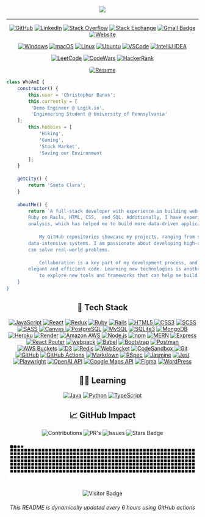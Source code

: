 <div align="center">
	<img src="https://readme-typing-svg.herokuapp.com?font=Helvetica&size=40&pause=9000&color=white&center=true&vCenter=true&width=435&lines=%F0%9F%91%8BHey+there+I'm+Chris!">
</div>

<hr>

<p align="center">
    <a href="https://github.com/chrisbanas" target="_blank"><img alt="GitHub" src="https://img.shields.io/badge/-@chrisbanas-181717?style=flat-square&logo=GitHub&logoColor=white"></a>
    <a href="https://www.linkedin.com/in/christopher-banas" target="_blank"><img alt="LinkedIn" src="https://img.shields.io/badge/-christopherbanas-0077B5?style=flat-square&logo=Linkedin&logoColor=white"></a>
    <a href="https://stackoverflow.com/users/21989461/chrisbanas" target="_blank"><img alt="Stack Overflow" src="https://img.shields.io/badge/-chrisbanas-FE7A16?style=flat-square&logo=Stack-Overflow&logoColor=white"></a>
    <a href="https://stackexchange.com/users/1372278/chrisbanas" target="_blank"><img alt="Stack Exchange" src="https://img.shields.io/badge/-chrisbanas-1E5297?style=flat-square&logo=Stack-Exchange&logoColor=white"></a>
    <a href="mailto:banaschg@gmail.com"><img alt="Gmail Badge" src="https://img.shields.io/badge/-banaschg@gmail.com-c14438?style=flat-square&logo=Gmail&logoColor=white" style="border-radius: 5px;"></a>
    <a href="https://www.christopherbanas.com" target="_blank"><img alt="Website" src="https://img.shields.io/badge/Website-christopherbanas.com-informational?style=flat-square&color=black&logo=vercel&logoColor=white" style="border-radius: 5px;"></a>
</p>

<p align="center">
    <a href="https://www.microsoft.com/windows" target="_blank"><img alt="Windows" src="https://img.shields.io/badge/OS-Windows-0078D6?style=flat-square&logo=windows&logoColor=white"></a>
    <a href="https://en.wikipedia.org/wiki/MacOS" target="_blank"><img alt="macOS" src="https://img.shields.io/badge/OS-macOS-informational?style=flat-square&logo=apple&logoColor=white"></a>
    <a href="https://en.wikipedia.org/wiki/Linux" target="_blank"><img alt="Linux" src="https://img.shields.io/badge/OS-Linux-informational?style=flat-square&logo=linux&logoColor=white"></a>
    <a href="https://ubuntu.com" target="_blank"><img alt="Ubuntu" src="https://img.shields.io/badge/OS-Ubuntu-E95420?style=flat-square&logo=ubuntu&logoColor=white"></a>
    <a href="https://code.visualstudio.com/" target="_blank"><img alt="VSCode" src="https://img.shields.io/badge/Editor-VSCode-blue?style=flat-square&logo=visual-studio-code&logoColor=white"></a>
    <a href="https://www.jetbrains.com/idea/" target="_blank"><img alt="IntelliJ IDEA" src="https://img.shields.io/badge/Editor-IntelliJ%20IDEA-blue?style=flat-square&logo=intellij-idea&logoColor=white"></a>
</p>

<p align="center">
    <a href="https://leetcode.com/chrisbanas/" target="_blank"><img alt="LeetCode" src="https://img.shields.io/badge/LeetCode-chrisbanas-FFA116?style=flat-square&logo=leetcode"></a>
    <a href="https://www.codewars.com/users/chrisbanas" target="_blank"><img alt="CodeWars" src="https://www.codewars.com/users/chrisbanas/badges/micro"></a>
    <a href="https://www.hackerrank.com/chrisbanas?hr_r=1" target="_blank"><img alt="HackerRank" src="https://img.shields.io/badge/HackerRank-chrisbanas-2EC866?style=flat-square&logo=hackerrank"></a>
</p>

<p align="center">
    <a href="https://chrisbanas.github.io/resume/" target="_blank"><img alt="Resume" src="https://img.shields.io/badge/📄_Resume-Christopher_Banas-informational?style=flat-square&color=YOUR_COLOR_HERE&logo=YOUR_LOGO_HERE&logoColor=white" style="border-radius: 5px;"></a>
</p>




```js
class WhoAmI {
    constructor() {
        this.user = 'Christopher Banas';
        this.currently = [
	     'Demo Engineer @ Logik.io',
  	     'Engineering Student @ University of Pennsylvania'
	];
        this.hobbies = [
            'Hiking',
            'Gaming',
            'Stock Market',
            'Saving our Environment
        ];
    }

    getCity() {
        return 'Santa Clara';
    }

    aboutMe() {
        return `A full-stack developer with experience in building web applications using React, Redux, JavaScript,
	    Ruby on Rails, HTML, CSS,  and SQL. Additionally, I have experience with the stock market and financial
	    analysis, which has helped me to build more data-driven applications.

            My GitHub repositories showcase my projects, ranging from simple web applications to complex,
	    data-intensive systems. I am passionate about developing high-quality, scalable software that
	    can solve real-world problems.

            Collaboration is a key part of my development process, and I enjoy working with other developers to create
	    elegant and efficient code. Learning new technologies is another passion of mine, and I am always eager
            to explore new tools and frameworks that can help me build better applications.;
    }
}
```

<h2 align="center">🥞 Tech Stack</h2>

<p align="center">
  <a href="https://developer.mozilla.org/en-US/docs/Web/JavaScript" target="_blank"><img alt="JavaScript" src="https://img.shields.io/badge/-JavaScript-black?style=flat-square&logo=javascript&logoColor=yellow"></a>
  <a href="https://reactjs.org" target="_blank"><img alt="React" src="https://img.shields.io/badge/-React-black?style=flat-square&logo=react&logoColor=blue"></a>
  <a href="https://redux.js.org" target="_blank"><img alt="Redux" src="https://img.shields.io/badge/Redux-764ABC?style=flat-square&logo=redux&logoColor=white"></a>
  <a href="https://www.ruby-lang.org" target="_blank"><img alt="Ruby" src="https://img.shields.io/badge/Ruby-CC342D?style=flat-square&logo=ruby&logoColor=white"></a>
  <a href="https://rubyonrails.org" target="_blank"><img alt="Rails" src="https://img.shields.io/badge/Rails-CC0000?style=flat-square&logo=ruby-on-rails&logoColor=white"></a>
  <a href="https://developer.mozilla.org/en-US/docs/Web/HTML" target="_blank"><img alt="HTML5" src="https://img.shields.io/badge/-HTML5-E34F26?style=flat-square&logo=html5&logoColor=white">   </a>
  <a href="https://developer.mozilla.org/en-US/docs/Web/CSS" target="_blank"><img alt="CSS3" src="https://img.shields.io/badge/-CSS3-1572B6?style=flat-square&logo=css3&logoColor=white"></a>
  <a href="https://sass-lang.com" target="_blank"><img alt="SCSS" src="https://img.shields.io/badge/-SCSS-CC6699?style=flat-square&logo=sass&logoColor=white"></a>
  <a href="https://sass-lang.com" target="_blank"><img alt="SASS" src="https://img.shields.io/badge/-SASS-CC6699?style=flat-square&logo=sass&logoColor=white"></a>
  <a href="https://www.w3schools.com/html/html5_canvas.asp" target="_blank"><img alt="Canvas" src="https://img.shields.io/badge/-Canvas-FFD700?style=flat-square&logo=html5&logoColor=black">   </a>
  <a href="https://www.postgresql.org" target="_blank"><img alt="PostgreSQL" src="https://img.shields.io/badge/-PostgreSQL-336791?style=flat-square&logo=postgresql&logoColor=white"></a>
  <a href="https://www.mysql.com" target="_blank"><img alt="MySQL" src="https://img.shields.io/badge/-MySQL-black?style=flat-square&logo=mysql&logoColor=blue"></a>
  <a href="https://www.sqlite.org" target="_blank"><img alt="SQLite3" src="https://img.shields.io/badge/-SQLite3-003B57?style=flat-square&logo=sqlite&logoColor=lightblue"></a>
  <a href="https://www.mongodb.com" target="_blank"><img alt="MongoDB" src="https://img.shields.io/badge/-MongoDB-black?style=flat-square&logo=mongodb&logoColor=green"></a>
  <a href="https://www.heroku.com" target="_blank"><img alt="Heroku" src="https://img.shields.io/badge/-Heroku-430098?style=flat-square&logo=heroku&logoColor=white"></a>
  <a href="https://render.com" target="_blank"><img alt="Render" src="https://img.shields.io/badge/Render-222222?style=flat-square&logo=Render&logoColor=white"></a>
  <a href="https://aws.amazon.com" target="_blank"><img alt="Amazon AWS" src="https://img.shields.io/badge/Amazon%20AWS-232F3E?style=flat-square&logo=amazon-aws&logoColor=yellow"></a>
  <a href="https://nodejs.org" target="_blank"><img alt="Node.js" src="https://img.shields.io/badge/-Node.js-black?style=flat-square&logo=node.js&logoColor=darkgreen"></a>
  <a href="https://www.npmjs.com" target="_blank"><img alt="npm" src="https://img.shields.io/badge/-npm-CB3837?style=flat-square&logo=npm&logoColor=white"></a>
  <a href="https://www.mongodb.com" target="_blank"><img alt="MERN" src="https://img.shields.io/badge/-MERN-61DAFB?style=flat-square&logo=mongodb&logoColor=darkgreen"></a>
  <a href="https://expressjs.com" target="_blank"><img alt="Express" src="https://img.shields.io/badge/Express-000000?style=flat-square&logo=express&logoColor=white"></a>
  <a href="https://reactrouter.com" target="_blank"><img alt="React Router" src="https://img.shields.io/badge/React%20Router-CA4245?style=flat-square&logo=React%20Router&logoColor=white"></a>
  <a href="https://webpack.js.org" target="_blank"><img alt="webpack" src="https://img.shields.io/badge/-webpack-8DD6F9?style=flat-square&logo=webpack&logoColor=white"></a>
  <a href="https://babeljs.io" target="_blank"><img alt="Babel" src="https://img.shields.io/badge/-Babel-F9DC3E?style=flat-square&logo=babel&logoColor=black"></a>
  <a href="https://getbootstrap.com" target="_blank"><img alt="Bootstrap" src="https://img.shields.io/badge/-Bootstrap-563D7C?style=flat-square&logo=bootstrap&logoColor=white"></a>
  <a href="https://www.postman.com" target="_blank"><img alt="Postman" src="https://img.shields.io/badge/Postman-FF6C37?style=flat-square&logo=postman&logoColor=white"></a>
  <a href="https://aws.amazon.com/s3" target="_blank"><img alt="AWS Buckets" src="https://img.shields.io/badge/-AWS%20Buckets-232F3E?style=flat-square&logo=amazon-s3&logoColor=yellow"></a>
  <a href="https://d3js.org" target="_blank"><img alt="D3" src="https://img.shields.io/badge/-D3-F9A03C?style=flat-square&logo=d3.js&logoColor=white"></a>
  <a href="https://redis.io" target="_blank"><img alt="Redis" src="https://img.shields.io/badge/-Redis-black?style=flat-square&logo=redis&logoColor=red"></a>
  <a href="https://developer.mozilla.org/en-US/docs/Web/API/WebSockets_API" target="_blank"><img alt="WebSocket" src="https://img.shields.io/badge/-WebSocket-000000?style=flat-square&logo=websocket&logoColor=white"></a>
  <a href="https://codesandbox.io" target="_blank"><img alt="CodeSandbox" src="https://img.shields.io/badge/CodeSandbox-000000?style=flat-square&logo=CodeSandbox&logoColor=white">
  <a href="https://git-scm.com" target="_blank"><img alt="Git" src="https://img.shields.io/badge/-Git-black?style=flat-square&logo=git&logoColor=orange"></a>
  <a href="https://github.com" target="_blank"><img alt="GitHub" src="https://img.shields.io/badge/-GitHub-181717?style=flat-square&logo=github&logoColor=white"></a>
  <a href="https://github.com/actions" target="_blank"><img alt="GitHub Actions" src="https://img.shields.io/badge/-GitHub_Actions-2088FF?style=flat-square&logo=github-actions&logoColor=white"></a>
  <a href="https://www.markdownguide.org" target="_blank"><img alt="Markdown" src="https://img.shields.io/badge/Markdown-000000?style=flat-square&logo=Markdown&logoColor=white"></a>
  <a href="https://rspec.info" target="_blank"><img alt="RSpec" src="https://img.shields.io/badge/-RSpec-8F8F8F?style=flat-square&logo=ruby&logoColor=red"></a>
  <a href="https://jasmine.github.io" target="_blank"><img alt="Jasmine" src="https://img.shields.io/badge/-Jasmine-8A4182?style=flat-square&logo=jasmine&logoColor=white"></a>
  <a href="https://jestjs.io" target="_blank"><img alt="Jest" src="https://img.shields.io/badge/-Jest-C21325?style=flat-square&logo=jest&logoColor=white"</a> 
  <a href="https://playwright.dev/" target="_blank"><img alt="Playwright" src="https://img.shields.io/badge/Playwright-%2343853D.svg?style=flat-square&logo=playwright&logoColor=white"></a>
  <a href="https://platform.openai.com/docs" target="_blank"><img alt="OpenAI API" src="https://img.shields.io/badge/-OpenAI%20API-FF6600?style=flat-square&logo=openai&logoColor=white"></a>
  <a href="https://developers.google.com/maps" target="_blank"><img alt="Google Maps API" src="https://img.shields.io/badge/-Google%20Maps%20API-4285F4?style=flat-square&logo=google-maps&logoColor=red"></a>
  <a href="https://www.figma.com" target="_blank"><img alt="Figma" src="https://img.shields.io/badge/Figma-F24E1E?style=flat-square&logo=figma&logoColor=white"></a>
  <a href="https://wordpress.org" target="_blank"><img alt="WordPress" src="https://img.shields.io/badge/-WordPress-21759B?style=flat-square&logo=wordpress&logoColor=white"></a>
</p>

<h2 align="center">👨‍💻 Learning</h2>

<p align="center">
    <a href="https://www.java.com" target="_blank"><img alt="Java" src="https://img.shields.io/badge/Java-orange?style=flat-square&logo=java&logoColor=white"></a>
    <a href="https://www.python.org" target="_blank"><img alt="Python" src="https://img.shields.io/badge/Python-black?style=flat-square&logo=python&logoColor=blue"></a>
    <a href="https://www.typescriptlang.org" target="_blank"><img alt="TypeScript" src="https://img.shields.io/badge/TypeScript-3178C6?style=flat-square&logo=typescript&logoColor=white"></a>
</p>

<h2 align="center">📈 GitHub Impact</h2>
	  
<p align="center">
  <img alt="Contributions" src="https://img.shields.io/static/v1?label=Contributions&message=2114&color=2b9348&logo=github&style=flat-square">
  <img alt="PR's" src="https://img.shields.io/static/v1?label=PR's&message=57&color=2b9348&logo=github&style=flat-square">
  <img alt="Issues" src="https://img.shields.io/static/v1?label=Issues&message=53&color=2b9348&logo=github&style=flat-square">
  <img alt="Stars Badge" src="https://img.shields.io/github/stars/chrisbanas?style=flat-square&logo=github&color=2b9348">
</p>  

![Snake animation](https://github.com/chrisbanas/chrisbanas/blob/output/github-contribution-grid-snake.svg)

<p align="center">
  <img alt="Visitor Badge" src="https://visitor-badge.laobi.icu/badge?page_id=chrisbanas.chrisbanas">
</p>

<h6 align="center">This README is dynamically updated every 6 hours using GitHub actions</h6
